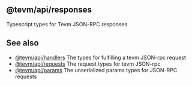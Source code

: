 ## @tevm/api/responses

Typescript types for Tevm JSON-RPC responses

## See also

- [@tevm/api/handlers](../requests/) The types for fulfilling a tevm JSON-rpc request
- [@tevm/api/requests](../requests/) The request types for tevm JSON-rpc 
- [@tevm/api/params](../params/) The unserialized params types for JSON-RPC requests
